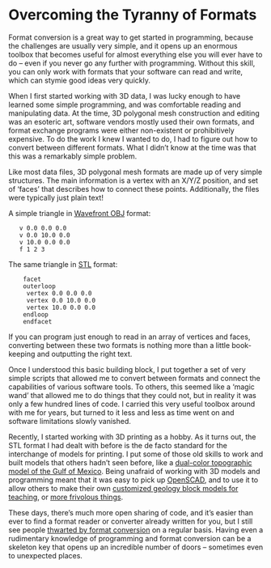 
# Overcoming the Tyranny of Formats

Format conversion is a great way to get started in programming, because the challenges are usually very simple, and it opens up an enormous toolbox that becomes useful for almost everything else you will ever have to do – even if you never go any further with programming. Without this skill, you can only work with formats that your software can read and write, which can stymie good ideas very quickly.

When I first started working with 3D data, I was lucky enough to have learned some simple programming, and was comfortable reading and manipulating data.  At the time, 3D polygonal mesh construction and editing was an esoteric art, software vendors mostly used their own formats, and format exchange programs were either non-existent or prohibitively expensive.  To do the work I knew I wanted to do, I had to figure out how to convert between different formats.  What I didn’t know at the time was that this was a remarkably simple problem.

Like most data files, 3D polygonal mesh formats are made up of very simple structures.  The main information is a vertex with an X/Y/Z position, and set of ‘faces’ that describes how to connect these points.  Additionally, the files were typically just plain text!  

A simple triangle in [Wavefront OBJ](https://en.wikipedia.org/wiki/Wavefront_.obj_file) format:
```
   v 0.0 0.0 0.0
   v 0.0 10.0 0.0
   v 10.0 0.0 0.0
   f 1 2 3
```

The same triangle in [STL](https://en.wikipedia.org/wiki/STL_(file_format)) format:

```
    facet
    outerloop
     vertex 0.0 0.0 0.0
     vertex 0.0 10.0 0.0
     vertex 10.0 0.0 0.0
    endloop
    endfacet
```


If you can program just enough to read in an array of vertices and faces, converting between these two formats is nothing more than a little book-keeping and outputting the right text.

Once I understood this basic building block, I put together a set of very simple scripts that allowed me to convert between formats and connect the capabilities of various software tools.  To others, this seemed like a ‘magic wand’ that allowed me to do things that they could not, but in reality it was only a few hundred lines of code. I carried this very useful toolbox around with me for years, but turned to it less and less as time went on and software limitations slowly vanished.

Recently, I started working with 3D printing as a hobby.  As it turns out, the STL format I had dealt with before is the de facto standard for the interchange of models for printing.  I put some of those old skills to work and built models that others hadn’t seen before, like a [dual-color topographic model of the Gulf of Mexico](https://www.thingiverse.com/thing:617729).  Being unafraid of working with 3D models and programming meant that it was easy to pick up [OpenSCAD](http://www.openscad.org/), and to use it to allow others to make their own [customized geology block models for teaching](https://www.thingiverse.com/thing:2222945), or [more frivolous things](https://www.thingiverse.com/thing:1985430).

These days, there’s much more open sharing of code, and it’s easier than ever to find a format reader or converter already written for you, but I still see people [thwarted by format conversion](https://www.mathworks.com/matlabcentral/answers/284479-how-to-export-3d-data-from-matlab-as-a-stl-or-obj-file) on a regular basis.  Having even a rudimentary knowledge of programming and format conversion can be a skeleton key that opens up an incredible number of doors – sometimes even to unexpected places.


